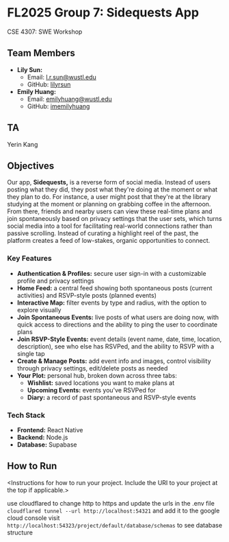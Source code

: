 # FL2025 Group 7: Sidequests App
CSE 4307: SWE Workshop


## Team Members
- **Lily Sun:**
  - Email: l.r.sun@wustl.edu
  - GitHub: [lilyrsun](https://github.com/lilyrsun)
- **Emily Huang:**
  - Email: emilyhuang@wustl.edu
  - GitHub: [imemilyhuang](https://github.com/imemilyhuang)


## TA
Yerin Kang


## Objectives
Our app, **Sidequests,** is a reverse form of social media. Instead of users posting what they did, they post what they're doing at the moment or what they plan to do. For instance, a user might post that they're at the library studying at the moment or planning on grabbing coffee in the afternoon. From there, friends and nearby users can view these real-time plans and join spontaneously based on privacy settings that the user sets, which turns social media into a tool for facilitating real-world connections rather than passive scrolling. Instead of curating a highlight reel of the past, the platform creates a feed of low-stakes, organic opportunities to connect.

### Key Features
- **Authentication & Profiles:** secure user sign-in with a customizable profile and privacy settings
- **Home Feed:** a central feed showing both spontaneous posts (current activities) and RSVP-style posts (planned events)
- **Interactive Map:** filter events by type and radius, with the option to explore visually
- **Join Spontaneous Events:** live posts of what users are doing now, with quick access to directions and the ability to ping the user to coordinate plans
- **Join RSVP-Style Events:** event details (event name, date, time, location, description), see who else has RSVPed, and the ability to RSVP with a single tap
- **Create & Manage Posts:** add event info and images, control visibility through privacy settings, edit/delete posts as needed
- **Your Plot:** personal hub, broken down across three tabs:
  - **Wishlist:** saved locations you want to make plans at
  - **Upcoming Events:** events you've RSVPed for
  - **Diary:** a record of past spontaneous and RSVP-style events

### Tech Stack
- **Frontend:** React Native
- **Backend:** Node.js
- **Database:** Supabase


## How to Run
&lt;Instructions for how to run your project. Include the URI to your project at the top if applicable.&gt;

use cloudflared to change http to https and update the urls in the .env file
`cloudflared tunnel --url http://localhost:54321` and add it to the google cloud console
visit `http://localhost:54323/project/default/database/schemas` to see database structure